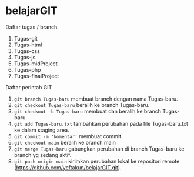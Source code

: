 # belajarGIT

Daftar tugas / branch
1. Tugas-git
2. Tugas-html
3. Tugas-css
4. Tugas-js
5. Tugas-midProject
6. Tugas-php
7. Tugas-finalProject

Daftar perintah GiT

1. `git branch Tugas-baru` membuat branch dengan nama Tugas-baru.
2. `git checkout Tugas-baru` beralih ke branch Tugas-baru.
3. `git checkout -b Tugas-baru` membuat dan beralih ke branch Tugas-baru.
4. `git add Tugas-baru.txt` tambahkan perubahan pada file Tugas-baru.txt ke dalam staging area.
5. `git commit -m 'komentar'` membuat commit.
6. `git checkout main` beralih ke branch main
7. `git merge Tugas-baru` gabungkan perubahan di branch Tugas-baru ke branch yg sedang aktif.
8. `git push origin main` kirimkan perubahan lokal ke repositori remote (https://github.com/yeftakun/belajarGIT.git).